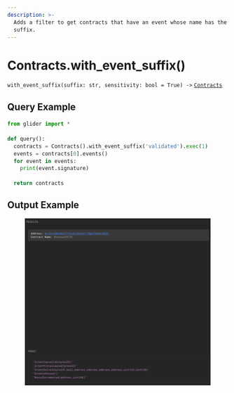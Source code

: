 ```yaml
---
description: >-
  Adds a filter to get contracts that have an event whose name has the given
  suffix.
---
```


# Contracts.with\_event\_suffix()

`with_event_suffix(suffix: str, sensitivity: bool = True) ->` [`Contracts`](./)

## Query Example

```python
from glider import *

def query():
  contracts = Contracts().with_event_suffix('validated').exec(1)
  events = contracts[0].events()
  for event in events:
    print(event.signature)

  return contracts
```

## Output Example

<figure><img src="../../.gitbook/assets/image (58).png" alt=""><figcaption></figcaption></figure>

